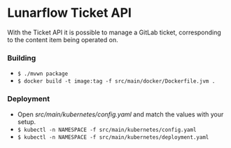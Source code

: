 # Lunarflow Ticket API

With the Ticket API it is possible to manage a GitLab ticket, corresponding to the content item being operated on.

### Building

-   `$ ./mvwn package`
-   `$ docker build -t image:tag -f src/main/docker/Dockerfile.jvm .`

### Deployment

-   Open _src/main/kubernetes/config.yaml_ and match the values with your setup.
-   `$ kubectl -n NAMESPACE -f src/main/kubernetes/config.yaml`
-   `$ kubectl -n NAMESPACE -f src/main/kubernetes/deployment.yaml`

